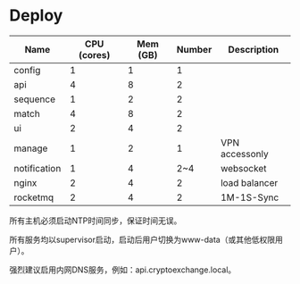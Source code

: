 # Deploy

| Name         | CPU (cores) | Mem (GB) | Number | Description    |
|--------------|-------------|----------|--------|----------------|
| config       | 1           | 1        | 1      |                |
| api          | 4           | 8        | 2      |                |
| sequence     | 1           | 2        | 2      |                |
| match        | 4           | 8        | 2      |                |
| ui           | 2           | 4        | 2      |                |
| manage       | 1           | 2        | 1      | VPN accessonly |
| notification | 1           | 4        | 2~4    | websocket      |
| nginx        | 2           | 4        | 2      | load balancer  |
| rocketmq     | 2           | 4        | 2      | 1M-1S-Sync     |

所有主机必须启动NTP时间同步，保证时间无误。

所有服务均以supervisor启动，启动后用户切换为www-data（或其他低权限用户）。

强烈建议启用内网DNS服务，例如：api.cryptoexchange.local。
